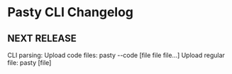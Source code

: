 # Pasty CLI Changelog

## NEXT RELEASE
CLI parsing:
Upload code files: pasty --code [file file file...]
Upload regular file: pasty [file]


